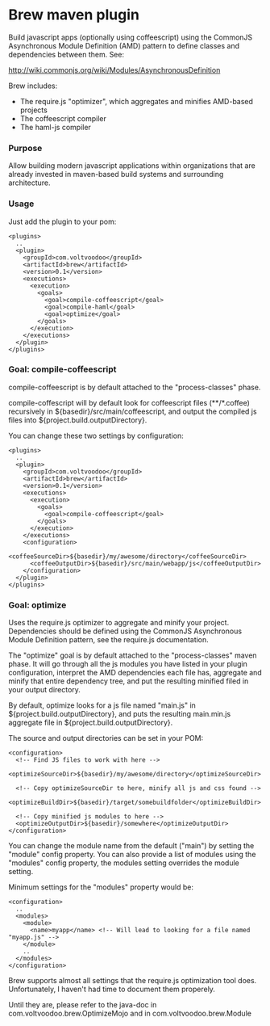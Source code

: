 # Brew maven plugin

Build javascript apps (optionally using coffeescript) using the CommonJS Asynchronous Module Definition (AMD) 
pattern to define classes and dependencies between them. See:

http://wiki.commonjs.org/wiki/Modules/AsynchronousDefinition

Brew includes:

 * The require.js "optimizer", which aggregates and minifies AMD-based projects
 * The coffeescript compiler
 * The haml-js compiler

### Purpose

Allow building modern javascript applications within organizations that are already invested in
maven-based build systems and surrounding architecture.

### Usage

Just add the plugin to your pom:

    <plugins> 
      ..
      <plugin>
        <groupId>com.voltvoodoo</groupId>
        <artifactId>brew</artifactId>
        <version>0.1</version>
        <executions>
          <execution>
            <goals>
              <goal>compile-coffeescript</goal>
              <goal>compile-haml</goal>
              <goal>optimize</goal>
            </goals>
          </execution>
        </executions>
      </plugin>
    </plugins>

### Goal: compile-coffeescript

compile-coffeescript is by default attached to the "process-classes" phase.

compile-coffescript will by default look for coffeescript files (**/*.coffee) 
recursively in ${basedir}/src/main/coffeescript, and output the compiled js files 
into ${project.build.outputDirectory}.

You can change these two settings by configuration:
  
    <plugins> 
      ..
      <plugin>
        <groupId>com.voltvoodoo</groupId>
        <artifactId>brew</artifactId>
        <version>0.1</version>
        <executions>
          <execution>
            <goals>
              <goal>compile-coffeescript</goal>
            </goals>
          </execution>
        </executions>
        <configuration>
          <coffeeSourceDir>${basedir}/my/awesome/directory</coffeeSourceDir>
          <coffeeOutputDir>${basedir}/src/main/webapp/js</coffeeOutputDir>
        </configuration>
      </plugin>
    </plugins>
    
### Goal: optimize

Uses the require.js optimizer to aggregate and minify your project. Dependencies should be 
defined using the CommonJS Asynchronous Module Definition pattern, see the require.js documentation.

The "optimize" goal is by default attached to the "process-classes" maven phase. It will go through
all the js modules you have listed in your plugin configuration, interpret the AMD dependencies
each file has, aggregate and minify that entire dependency tree, and put the resulting minified filed in 
your output directory.

By default, optimize looks for a js file named "main.js" in 
${project.build.outputDirectory}, and puts the resulting main.min.js aggregate
file in ${project.build.outputDirectory}.

The source and output directories can be set in your POM:

    <configuration>
      <!-- Find JS files to work with here -->
      <optimizeSourceDir>${basedir}/my/awesome/directory</optimizeSourceDir>
      
      <!-- Copy optimizeSourceDir to here, minify all js and css found -->
      <optimizeBuildDir>${basedir}/target/somebuildfolder</optimizeBuildDir>
      
      <!-- Copy minified js modules to here -->
      <optimizeOutputDir>${basedir}/somewhere</optimizeOutputDir>
    </configuration>

You can change the module name from the default ("main") by setting the
"module" config property. You can also provide a list of modules using the
"modules" config property, the modules setting overrides the module setting.

Minimum settings for the "modules" property would be:

    <configuration>
      ..
      <modules>
        <module>
          <name>myapp</name> <!-- Will lead to looking for a file named "myapp.js" -->
        </module>
        ..
      </modules>
    </configuration>

Brew supports almost all settings that the require.js optimization
tool does. Unfortunately, I haven't had time to document them properely.

Until they are, please refer to the java-doc in com.voltvoodoo.brew.OptimizeMojo
and in com.voltvoodoo.brew.Module

